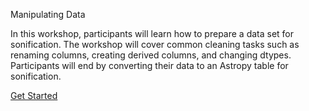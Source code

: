 Manipulating Data

In this workshop, participants will learn how to prepare a data set for sonification. The workshop will cover common cleaning tasks such as renaming columns, creating derived columns, and changing dtypes. Participants will end by converting their data to an Astropy table for sonification.

[Get Started](sections/installation.md)  
